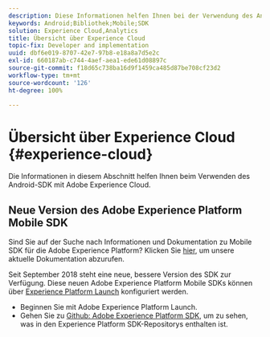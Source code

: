 ```yaml
---
description: Diese Informationen helfen Ihnen bei der Verwendung des Android SDK mit der Adobe Experience Cloud.
keywords: Android;Bibliothek;Mobile;SDK
solution: Experience Cloud,Analytics
title: Übersicht über Experience Cloud
topic-fix: Developer and implementation
uuid: dbf6e019-8707-42e7-97b8-e18a8a7d5e2c
exl-id: 660187ab-c744-4aef-aea1-ede61d08897c
source-git-commit: f18d65c738ba16d9f1459ca485d87be708cf23d2
workflow-type: tm+mt
source-wordcount: '126'
ht-degree: 100%

---
```


# Übersicht über Experience Cloud {#experience-cloud}

Die Informationen in diesem Abschnitt helfen Ihnen beim Verwenden des Android-SDK mit Adobe Experience Cloud.

## Neue Version des Adobe Experience Platform Mobile SDK

Sind Sie auf der Suche nach Informationen und Dokumentation zu Mobile SDK für die Adobe Experience Platform? Klicken Sie [hier](https://aep-sdks.gitbook.io/docs/), um unsere aktuelle Dokumentation abzurufen.

Seit September 2018 steht eine neue, bessere Version des SDK zur Verfügung. Diese neuen Adobe Experience Platform Mobile SDKs können über [Experience Platform Launch](https://www.adobe.com/de/experience-platform/launch.html) konfiguriert werden.

* Beginnen Sie mit Adobe Experience Platform Launch.
* Gehen Sie zu [Github: Adobe Experience Platform SDK](https://github.com/Adobe-Marketing-Cloud/acp-sdks), um zu sehen, was in den Experience Platform SDK-Repositorys enthalten ist.
